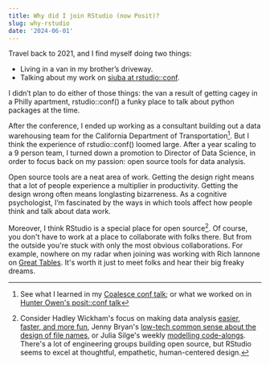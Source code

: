 ```yaml
---
title: Why did I join RStudio (now Posit)?
slug: why-rstudio
date: '2024-06-01'
---
```


Travel back to 2021, and I find myself doing two things:

* Living in a van in my brother’s driveway.
* Talking about my work on [siuba at rstudio::conf](https://youtu.be/w4Mi0u4urbQ).

I didn’t plan to do either of those things: the van a result of getting cagey in a Philly apartment, rstudio::conf() a funky place to talk about python packages at the time.

After the conference, I ended up working as a consultant building out a data warehousing team for the California Department of Transportation[^1]. But I think the experience of rstudio::conf() loomed large. After a year scaling to a 9 person team, I turned down a promotion to Director of Data Science, in order to focus back on my passion: open source tools for data analysis.

Open source tools are a neat area of work. Getting the design right means that a lot of people experience a multiplier in productivity. Getting the design wrong often means longlasting bizarreness. As a cognitive psychologist, I’m fascinated by the ways in which tools affect how people think and talk about data work.

Moreover, I think RStudio is a special place for open source[^2]. Of course, you don't have to work at a place to collaborate with folks there. But from the outside you're stuck with only the most obvious collaborations. For example, nowhere on my radar when joining was working with Rich Iannone on [Great Tables](https://github.com/posit-dev/great-tables). It's worth it just to meet folks and hear their big freaky dreams.

[^1]: See what I learned in my [Coalesce conf talk][talk-coalesce]; or what we worked on in [Hunter Owen's posit::conf talk][talk-calitp]
[^2]: Consider Hadley Wickham's focus on making data analysis [easier, faster, and more fun](https://www.reddit.com/r/dataisbeautiful/comments/3mp9r7/im_hadley_wickham_chief_scientist_at_rstudio_and/),  Jenny Bryan's [low-tech common sense about the design of file names](https://www.youtube.com/watch?v=ES1LTlnpLMk), or Julia Silge's weekly [modelling code-alongs](https://juliasilge.com/blog/). There's a lot of engineering groups building open source, but RStudio seems to excel at thoughtful, empathetic, human-centered design.



[talk-calitp]: https://youtu.be/MD5sKupHsTQ
[talk-coalesce]: https://www.youtube.com/live/EYdb1x1cO9U
